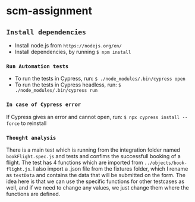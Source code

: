 # scm-assignment

## `Install dependencies`

- Install node.js from `https://nodejs.org/en/`
- Install dependencies, by running `$ npm install`

### `Run Automation tests`

- To run the tests in Cypress, run: `$ ./node_modules/.bin/cypress open`  
- To run the tests in Cypress headless, run: `$ ./node_modules/.bin/cypress run` 

### `In case of Cypress error`

If Cypress gives an error and cannot open, run: `$ npx cypress install --force` to reinstall 

### `Thought analysis`

There is a main test which is running from the integration folder named `bookFlight.spec.js` and tests and confims the successfull booking of a flight. The test has 4 functions which are imported from `../objects/book-flight.js`. I also import a .json file from the fixtures folder, which I rename as `testData` and contains the data that will be submitted on the form. The idea here is that we can use the specific functions for other testcases as well, and if we need to change any values, we just change them where the functions are defined.  
